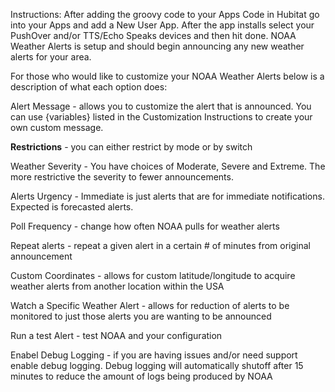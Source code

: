 Instructions:
After adding the groovy code to your Apps Code in Hubitat go into your Apps and add a New User App. After the app installs select your PushOver and/or TTS/Echo Speaks devices and then hit done. NOAA Weather Alerts is setup and should begin announcing any new weather alerts for your area.

For those who would like to customize your NOAA Weather Alerts below is a description of what each option does:

Alert Message - allows you to customize the alert that is announced. You can use {variables} listed in the Customization Instructions to create your own custom message.

<b>Restrictions</b> - you can either restrict by mode or by switch

Weather Severity - You have choices of Moderate, Severe and Extreme. The more restrictive the severity to fewer announcements.

Alerts Urgency - Immediate is just alerts that are for immediate notifications. Expected is forecasted alerts.

Poll Frequency - change how often NOAA pulls for weather alerts

Repeat alerts - repeat a given alert in a certain # of minutes from original announcement

Custom Coordinates - allows for custom latitude/longitude to acquire weather alerts from another location within the USA

Watch a Specific Weather Alert - allows for reduction of alerts to be monitored to just those alerts you are wanting to be announced

Run a test Alert - test NOAA and your configuration

Enabel Debug Logging - if you are having issues and/or need support enable debug logging. Debug logging will automatically shutoff after 15 minutes to reduce the amount of logs being produced by NOAA
